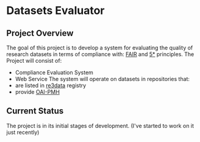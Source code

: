 # Datasets Evaluator
## Project Overview
The goal of this project is to develop a system for evaluating the quality of research datasets in terms of compliance with: [FAIR](https://www.go-fair.org/fair-principles/) and [5\*](https://5stardata.info/en/) principles.
The Project will consist of:
- Compliance Evaluation System
- Web Service
The system will operate on datasets in repositories that:
- are listed in [re3data](https://www.re3data.org/) registry
- provide [OAI-PMH](https://www.openarchives.org/pmh/)
## Current Status
The project is in its initial stages of development. (I've started to work on it just recently) 
